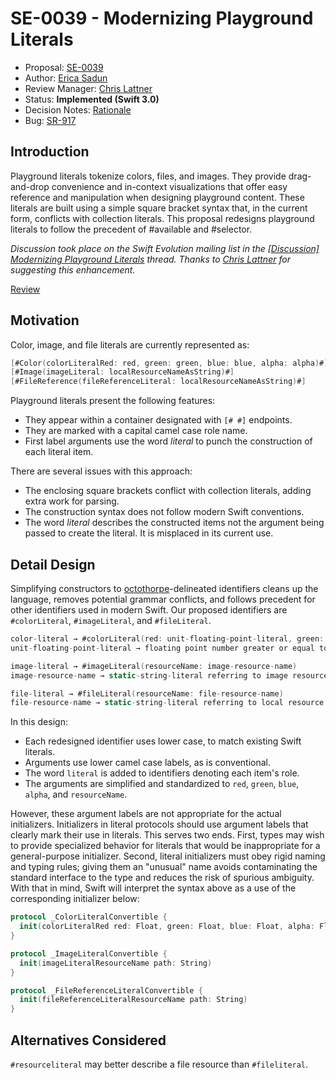 # SE-0039 - Modernizing Playground Literals

* Proposal: [SE-0039](0039-playgroundliterals.md)
* Author: [Erica Sadun](https://github.com/erica)
* Review Manager: [Chris Lattner](https://github.com/lattner)
* Status: **Implemented (Swift 3.0)**
* Decision Notes: [Rationale](https://forums.swift.org/t/accepted-se-0039-modernizing-playground-literals/1746)
* Bug: [SR-917](https://bugs.swift.org/browse/SR-917)

## Introduction

Playground literals tokenize colors, files, and images. They provide drag-and-drop convenience and
in-context visualizations that offer easy reference and manipulation when designing playground content.
These literals are built using a simple square bracket syntax that, in the current form, 
conflicts with collection literals.
This proposal redesigns playground literals to follow the precedent of #available and #selector.

*Discussion took place on the Swift Evolution mailing list in the [\[Discussion\] Modernizing Playground Literals](https://forums.swift.org/t/discussion-modernizing-playground-literals/1443) thread. Thanks to [Chris Lattner](https://github.com/lattner) for suggesting this enhancement.*

[Review](https://forums.swift.org/t/review-se-0039-modernizing-playground-literals/1707)

## Motivation

Color, image, and file literals are currently represented as:

```swift
[#Color(colorLiteralRed: red, green: green, blue: blue, alpha: alpha)#]
[#Image(imageLiteral: localResourceNameAsString)#]
[#FileReference(fileReferenceLiteral: localResourceNameAsString)#]
```

Playground literals present the following features:

* They appear within a container designated with `[# #]` endpoints. 
* They are marked with a capital camel case role name.
* First label arguments use the word *literal* to punch the construction of each literal item.

There are several issues with this approach:

* The enclosing square brackets conflict with collection literals, adding extra work for parsing. 
* The construction syntax does not follow modern Swift conventions.
* The word *literal* describes the constructed items not the argument being passed to create the literal.
  It is misplaced in its current use.

## Detail Design 

Simplifying constructors to [octothorpe](https://en.wikipedia.org/wiki/Octothorpe)-delineated identifiers 
cleans up the language, removes potential grammar conflicts, and follows precedent for other identifiers
used in modern Swift. Our proposed identifiers are `#colorLiteral`, `#imageLiteral`, and `#fileLiteral`.

```swift
color-literal → #colorLiteral(red: unit-floating-point-literal, green: unit-floating-point-literal, blue: unit-floating-point-literal, alpha: unit-floating-point-literal)
unit-floating-point-literal → floating point number greater or equal to zero, less than or equal to one

image-literal → #imageLiteral(resourceName: image-resource-name)
image-resource-name → static-string-literal referring to image resource name

file-literal → #fileLiteral(resourceName: file-resource-name)
file-resource-name → static-string-literal referring to local resource name
```

In this design:

* Each redesigned identifier uses lower case, to match existing Swift literals.
* Arguments use lower camel case labels, as is conventional.
* The word `literal` is added to identifiers denoting each item's role.
* The arguments are simplified and standardized to `red`, `green`, `blue`, `alpha`, and `resourceName`.

However, these argument labels are not appropriate for the actual initializers. Initializers in literal protocols should use argument labels that clearly mark their use in literals. This serves two ends. First, types may wish to provide specialized behavior for literals that would be inappropriate for a general-purpose initializer. Second, literal initializers must obey rigid naming and typing rules; giving them an "unusual" name avoids contaminating the standard interface to the type and reduces the risk of spurious ambiguity. With that in mind, Swift will interpret the syntax above as a use of the corresponding initializer below:

```swift
protocol _ColorLiteralConvertible {
  init(colorLiteralRed red: Float, green: Float, blue: Float, alpha: Float)
}

protocol _ImageLiteralConvertible {
  init(imageLiteralResourceName path: String)
}

protocol _FileReferenceLiteralConvertible {
  init(fileReferenceLiteralResourceName path: String)
}
```

## Alternatives Considered

`#resourceliteral` may better describe a file resource than `#fileliteral`.
